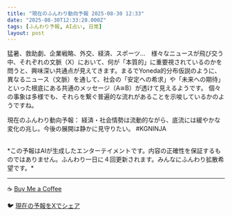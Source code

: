 ```yaml
---
title: "現在のふんわり動向予報 2025-08-30 12:33"
date: "2025-08-30T12:33:28.000Z"
tags: [ふんわり予報, AI占い, 日常]
layout: post
---
```


猛暑、救助劇、企業戦略、外交、経済、スポーツ…　様々なニュースが飛び交う中、それぞれの文脈（X）において、何が「本質的」に重要視されているのかを問うと、興味深い共通点が見えてきます。まるでYoneda的分布仮説のように、異なるニュース（文脈）を通して、社会の「安定への希求」や「未来への期待」といった根底にある共通のメッセージ（A≅B）が透けて見えるようです。  個々の事象は多様でも、それらを繋ぐ普遍的な流れがあることを示唆しているかのようですね。


現在のふんわり動向予報：
経済・社会情勢は流動的ながら、底流には緩やかな変化の兆し。今後の展開は静かに見守りたい。 #KGNINJA

<br>
*この予報はAIが生成したエンターテイメントです。内容の正確性を保証するものではありません。ふんわり一日に４回更新されます。みんなにふんわり拡散希望です。*

---
☕️ [Buy Me a Coffee](https://www.buymeacoffee.com/kgninja)

🐦 [現在の予報をXでシェア](https://twitter.com/intent/tweet?text=%E7%8F%BE%E5%9C%A8%E3%81%AE%E3%81%B5%E3%82%93%E3%82%8F%E3%82%8A%E4%BA%88%E5%A0%B1%3A%20%E3%80%8C%E7%8C%9B%E6%9A%91%E3%80%81%E6%95%91%E5%8A%A9%E5%8A%87%E3%80%81%E4%BC%81%E6%A5%AD%E6%88%A6%E7%95%A5%E3%80%81%E5%A4%96%E4%BA%A4%E3%80%81%E7%B5%8C%E6%B8%88%E3%80%81%E3%82%B9%E3%83%9D%E3%83%BC%E3%83%84%E2%80%A6%E3%80%80%E6%A7%98%E3%80%85%E3%81%AA%E3%83%8B%E3%83%A5%E3%83%BC%E3%82%B9%E3%81%8C%E9%A3%9B%E3%81%B3%E4%BA%A4%E3%81%86%E4%B8%AD%E3%80%81%E3%81%9D%E3%82%8C%E3%81%9E%E3%82%8C%E3%81%AE%E6%96%87%E8%84%88%EF%BC%88X%EF%BC%89%E3%81%AB%E3%81%8A%E3%81%84%E3%81%A6%E3%80%81%E4%BD%95%E3%81%8C%E3%80%8C%E6%9C%AC%E8%B3%AA%E7%9A%84%E3%80%8D%E3%81%AB%E9%87%8D%E8%A6%81%E8%A6%96%E3%81%95%E3%82%8C%E3%81%A6%E3%81%84%E3%82%8B%E3%81%AE%E3%81%8B%E3%82%92%E5%95%8F%E3%81%86%E3%81%A8%E3%80%81%E8%88%88%E5%91%B3%E6%B7%B1%E3%81%84%E5%85%B1%E9%80%9A%E7%82%B9%E3%81%8C%E8%A6%8B%E3%81%88%E3%81%A6%E3%81%8D%E3%81%BE%E3%81%99%E3%80%82%E3%80%8D%23KGNINJA%20%E7%B6%9A%E3%81%8D%E3%81%AF%E3%83%96%E3%83%AD%E3%82%B0%E3%81%A7%EF%BC%81%F0%9F%91%87&url=https%3A%2F%2Fkg-ninja.github.io%2FFunwariyoso%2F)
